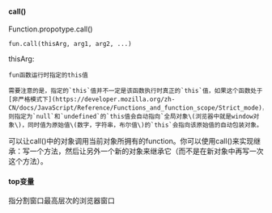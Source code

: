 #### call\(\)

Function.propotype.call\(\)

`fun.call(thisArg, arg1, arg2, ...)`

thisArg:

    fun函数运行时指定的this值

    需要注意的是，指定的`this`值并不一定是该函数执行时真正的`this`值，如果这个函数处于[非严格模式下](https://developer.mozilla.org/zh-CN/docs/JavaScript/Reference/Functions_and_function_scope/Strict_mode)，则指定为`null`和`undefined`的`this值会自动指向`全局对象\(浏览器中就是window对象\)，同时值为原始值\(数字，字符串，布尔值\)的`this`会指向该原始值的自动包装对象。

可以让call\(\)中的对象调用当前对象所拥有的function。你可以使用call\(\)来实现继承：写一个方法，然后让另外一个新的对象来继承它（而不是在新对象中再写一次这个方法）。

#### **top变量**

指分割窗口最高层次的浏览器窗口

